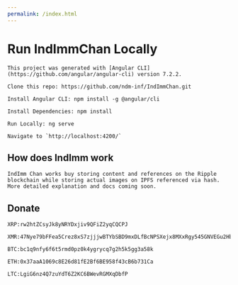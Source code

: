 ```yaml
---
permalink: /index.html
---
```

# Run IndImmChan Locally

    This project was generated with [Angular CLI](https://github.com/angular/angular-cli) version 7.2.2.

    Clone this repo: https://github.com/ndm-inf/IndImmChan.git

    Install Angular CLI: npm install -g @angular/cli

    Install Dependencies: npm install

    Run Locally: ng serve

    Navigate to `http://localhost:4200/`

## How does IndImm work
    IndImm Chan works buy storing content and references on the Ripple blockchain while storing actual images on IPFS referenced via hash. More detailed explanation and docs coming soon.

## Donate

    XRP:rw2htZCsyJk8yNRYDxjiv9QFiZ2yqCQCPJ

    XMR:47Nye79bFFea5Crez8xS7zjjjwBTYbSBD9mxDLfBcNPSXejx8MXxRgy545GNVEGu2HbSTyfJhHfcod9VcXXiZcYw7x3x6se

    BTC:bc1q9nfy6f6t5rmd0pz0k4ygrycq7g2h5k5gg3a58k

    ETH:0x37aaA1069c8E26d81fE2Bf6BE958f43cB6b731Ca

    LTC:LgiG6nz4Q7zuYdT6Z2KC6BWevRGMXqDbfP
